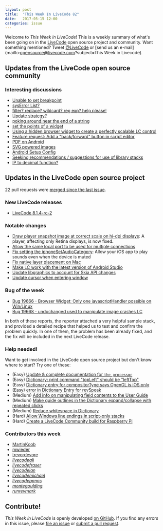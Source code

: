 ```yaml
---
layout: post
title:  "This Week In LiveCode 82"
date:   2017-05-15 12:00
categories: issue
---
```


Welcome to *This Week in LiveCode*!  This is a weekly summary of what's been
going on in the [LiveCode](https://livecode.com/) open source project and
community.  Want something mentioned?  Tweet
[@LiveCode](https://twitter.com/LiveCode) or
[send us an e-mail](mailto:opensource@livecode.com?subject=This Week in Livecode).

## Updates from the LiveCode open source community

<!---
### News & blog posts

- [Android audio recording library using Java FFI](https://livecode.com/android-audio-recording-library-using-java-ffi/)
-->


### Interesting discussions

- [Unable to set breakpoint](https://www.mail-archive.com/use-livecode@lists.runrev.com/msg84593.html)
- [sysError List?](https://www.mail-archive.com/use-livecode@lists.runrev.com/msg84615.html)
- [filter? replace? wildcard? reg exp? help please!](https://www.mail-archive.com/use-livecode@lists.runrev.com/msg84626.html)
- [Update strategy?](https://www.mail-archive.com/use-livecode@lists.runrev.com/msg84634.html)
- [poking around near the end of a string](https://www.mail-archive.com/use-livecode@lists.runrev.com/msg84646.html)
- [set the points of a widget](https://www.mail-archive.com/use-livecode@lists.runrev.com/msg84648.html)
- [Using a hidden browser widget to create a perfectly scalable LC control](https://www.mail-archive.com/use-livecode@lists.runrev.com/msg84671.html)
- [Feature request: Add a "back/forward" button in script editor](https://www.mail-archive.com/use-livecode@lists.runrev.com/msg84684.html)
- [PDF on Android](https://www.mail-archive.com/use-livecode@lists.runrev.com/msg84688.html)
- [SVG powered images](https://www.mail-archive.com/use-livecode@lists.runrev.com/msg84711.html)
- [Android Setup Config](https://www.mail-archive.com/use-livecode@lists.runrev.com/msg84754.html)
- [Seeking recommendations / suggestions for use of library stacks](https://www.mail-archive.com/use-livecode@lists.runrev.com/msg84823.html)
- [IP to decimal function?](https://www.mail-archive.com/use-livecode@lists.runrev.com/msg84826.html)
  
## Updates in the LiveCode open source project

22 pull requests were [merged since the last issue](https://github.com/search?utf8=✓&q=org%3Alivecode+is%3Apublic+is%3Apr+is%3Amerged+merged%3A2017-05-08..2017-05-14&type=Issues).


### New LiveCode releases

- [LiveCode 8.1.4-rc-2](https://downloads.livecode.com/livecode/#8_1_4)


### Notable changes

- [Draw player snapshot image at correct scale on hi-dpi displays](https://github.com/livecode/livecode/pull/5450): A player, affecting only Retina displays, is now fixed.
- [Allow the same local port to be used for multiple connections](https://github.com/livecode/livecode/pull/5443)
- [Fix setting the iphoneSetAudioCategory](https://github.com/livecode/livecode/pull/5446): Allow your iOS app to play sounds even when the device is muted
- [Fix native layer placement on Mac](https://github.com/livecode/livecode/pull/5439)
- [Make LC work with the latest version of Android Studio](https://github.com/livecode/livecode/pull/5436)
- [Update libgraphics to account for Skia API changes](https://github.com/livecode/livecode/pull/5269)
- [Update cursor when entering window](https://github.com/livecode/livecode/pull/5452)


### Bug of the week

- [Bug 19666 - Browser Widget: Only one javascriptHandler possible on Win/Linux](http://quality.livecode.com/show_bug.cgi?id=19666)
- [Bug 19668 - undochanged used to manipulate image crashes LC](http://quality.livecode.com/show_bug.cgi?id=19668)

In both of these reports, the reporter attached a very helpful sample stack, and provided a detailed recipe that helped us to test and confirm the problem quickly. 
In one of them, the problem has been already fixed, and the fix will be included in the next LiveCode release.

### Help needed!

Want to get involved in the LiveCode open source project but don't know where
to start?  Try one of these:

- (Easy) [Update & complete documentation for `the processor`](http://quality.livecode.com/show_bug.cgi?id=17974)
- (Easy) [Dictionary: print command "topLeft" should be "leftTop"](http://quality.livecode.com/show_bug.cgi?id=19570)
- (Easy) [Dictionary entry for compositorType says OpenGL is iOS only](http://quality.livecode.com/show_bug.cgi?id=19496)
- (Easy) [error in Dictionary Entry for revSpeak](http://quality.livecode.com/show_bug.cgi?id=19361)
- (Medium) [Add info on manipulating field contents to the User Guide](http://quality.livecode.com/show_bug.cgi?id=18990)
- (Medium) [Make guide outlines in the Dictionary expand/collapse with repeated clicks](http://quality.livecode.com/show_bug.cgi?id=18184)
- (Medium) [Reduce whitespace in Dictionary](http://quality.livecode.com/show_bug.cgi?id=18278)
- (Hard) [Allow Windows line endings in script-only stacks](http://quality.livecode.com/show_bug.cgi?id=17810)
- (Hard) [Create a LiveCode Community build for Raspberry Pi](http://forums.livecode.com/viewtopic.php?f=76&t=27912)

### Contributors this week

- [MartinKoob](https://github.com/MartinKoob)
- [mwieder](https://github.com/mwieder)
- [trevordevore](https://github.com/trevordevore)
- *[livecodeali](https://github.com/livecodeali)*
- *[livecodefraser](https://github.com/livecodefraser)*
- *[livecodeian](https://github.com/livecodeian)*
- *[livecodemichael](https://github.com/livecodemichael)*
- *[livecodepanos](https://github.com/livecodepanos)*
- *[montegoulding](https://github.com/montegoulding)*
- *[runrevmark](https://github.com/runrevmark)*

<!---
## Other LiveCode News

This section brings you other interesting news from across the LiveCode universe over the last week. This section may include non OSS projects.

- [tinyDictionary 0_8_1_0](https://www.mail-archive.com/use-livecode@lists.runrev.com/msg84455.html): TinyDictionary is a small footprint dictionary for LiveCode (version 8.1
and up), developed by Bernd Niggemann.
- [PowerTools 2.0](https://www.mail-archive.com/use-livecode@lists.runrev.com/msg84449.html): PowerTools is a drop-in plugin replacement for the IDE's built-in tools palette, developed by Mark Wieder.
- [New tsNet version](https://github.com/livecode/livecode/pull/5429): Expected in LiveCode 8.1.4 RC2
-->

<!---
## Upcoming events

* [4th May - Pasadena: SoCal LiveCode Group meetup](http://forums.livecode.com/viewtopic.php?f=50&t=29156)
-->

## Contribute!

*This Week in LiveCode* is openly developed
[on GitHub](https://github.com/livecode/this-week-in-livecode).
If you find any errors in this issue, please
[file an issue](https://github.com/livecode/this-week-in-livecode/issues) or
[submit a pull request](https://github.com/livecode/this-week-in-livecode/pulls).
